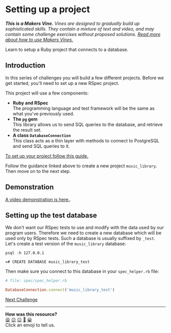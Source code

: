 # Setting up a project

_**This is a Makers Vine.** Vines are designed to gradually build up sophisticated skills. They contain a mixture of text and video, and may contain some challenge exercises without proposed solutions. [Read more about how to use Makers
Vines.](https://github.com/makersacademy/course/blob/main/labels/vines.md)_

Learn to setup a Ruby project that connects to a database.

<!-- OMITTED -->

## Introduction

In this series of challenges you will build a few different projects. Before we get started, you'll need to set up a new RSpec project.

This project will use a few components:

* **Ruby and RSpec**  
  The programming language and test framework will be the same as what you've previously used.
* **The `pg` gem**  
  This library allows us to send SQL queries to the database, and retrieve the result set.
* **A class `DatabaseConnection`**  
  This class acts as a thin layer with methods to connect to PostgreSQL and send SQL queries to it.

[To set up your project follow this guide.](../pills/setting_up_database_project.md)

Follow the guidance linked above to create a new project `music_library`. Then move on to the next step.

## Demonstration

[A video demonstration is here.](https://www.youtube.com/watch?v=9pwchQJwc5Q).

## Setting up the test database

We don't want our RSpec tests to use and modify with the data used by our program users. Therefore we need to create a new database which will be used only by RSpec tests. Such a database is usually suffixed by `_test`. Let's create a test version of the `music_library` database:

```
psql -h 127.0.0.1

=# CREATE DATABASE music_library_test
```

Then make sure you connect to this database in your `spec_helper.rb` file:

```ruby
# file: spec/spec_helper.rb

DatabaseConnection.connect('music_library_test')
```


[Next Challenge](02_test_driving_model_repository_classes.md)

<!-- BEGIN GENERATED SECTION DO NOT EDIT -->

---

**How was this resource?**  
[😫](https://airtable.com/shrUJ3t7KLMqVRFKR?prefill_Repository=makersacademy/databases&prefill_File=challenges/01_setting_up_project.md&prefill_Sentiment=😫) [😕](https://airtable.com/shrUJ3t7KLMqVRFKR?prefill_Repository=makersacademy/databases&prefill_File=challenges/01_setting_up_project.md&prefill_Sentiment=😕) [😐](https://airtable.com/shrUJ3t7KLMqVRFKR?prefill_Repository=makersacademy/databases&prefill_File=challenges/01_setting_up_project.md&prefill_Sentiment=😐) [🙂](https://airtable.com/shrUJ3t7KLMqVRFKR?prefill_Repository=makersacademy/databases&prefill_File=challenges/01_setting_up_project.md&prefill_Sentiment=🙂) [😀](https://airtable.com/shrUJ3t7KLMqVRFKR?prefill_Repository=makersacademy/databases&prefill_File=challenges/01_setting_up_project.md&prefill_Sentiment=😀)  
Click an emoji to tell us.

<!-- END GENERATED SECTION DO NOT EDIT -->
